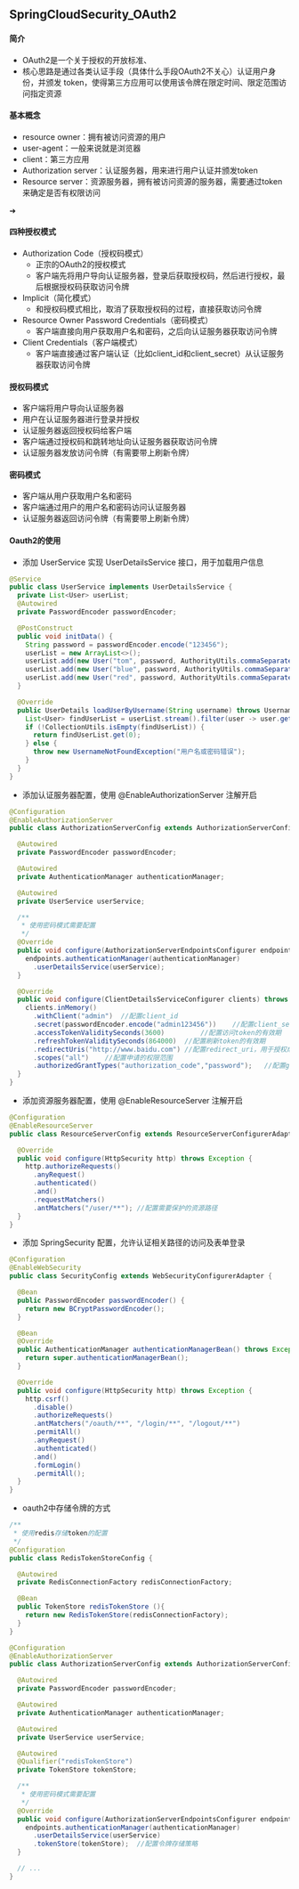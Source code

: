## SpringCloudSecurity_OAuth2

#### 简介

- OAuth2是一个关于授权的开放标准、
- 核心思路是通过各类认证手段（具体什么手段OAuth2不关心）认证用户身份，并颁发 token，使得第三方应用可以使用该令牌在限定时间、限定范围访问指定资源



#### 基本概念

- resource owner：拥有被访问资源的用户
- user-agent：一般来说就是浏览器
- client：第三方应用
- Authorization server：认证服务器，用来进行用户认证并颁发token
- Resource server：资源服务器，拥有被访问资源的服务器，需要通过token来确定是否有权限访问

➜

#### 四种授权模式

- Authorization Code（授权码模式）
  - 正宗的OAuth2的授权模式
  - 客户端先将用户导向认证服务器，登录后获取授权码，然后进行授权，最后根据授权码获取访问令牌
- Implicit（简化模式）
  - 和授权码模式相比，取消了获取授权码的过程，直接获取访问令牌
- Resource Owner Password Credentials（密码模式）
  - 客户端直接向用户获取用户名和密码，之后向认证服务器获取访问令牌
- Client Credentials（客户端模式）
  - 客户端直接通过客户端认证（比如client_id和client_secret）从认证服务器获取访问令牌



#### 授权码模式

- 客户端将用户导向认证服务器
- 用户在认证服务器进行登录并授权
- 认证服务器返回授权码给客户端
- 客户端通过授权码和跳转地址向认证服务器获取访问令牌
- 认证服务器发放访问令牌（有需要带上刷新令牌）



#### 密码模式

- 客户端从用户获取用户名和密码
- 客户端通过用户的用户名和密码访问认证服务器
- 认证服务器返回访问令牌（有需要带上刷新令牌）



#### Oauth2的使用

- 添加 UserService 实现 UserDetailsService 接口，用于加载用户信息

```java
@Service
public class UserService implements UserDetailsService {
  private List<User> userList;
  @Autowired
  private PasswordEncoder passwordEncoder;

  @PostConstruct
  public void initData() {
    String password = passwordEncoder.encode("123456");
    userList = new ArrayList<>();
    userList.add(new User("tom", password, AuthorityUtils.commaSeparatedStringToAuthorityList("admin")));
    userList.add(new User("blue", password, AuthorityUtils.commaSeparatedStringToAuthorityList("client")));
    userList.add(new User("red", password, AuthorityUtils.commaSeparatedStringToAuthorityList("client")));
  }

  @Override
  public UserDetails loadUserByUsername(String username) throws UsernameNotFoundException {
    List<User> findUserList = userList.stream().filter(user -> user.getUsername().equals(username)).collect(Collectors.toList());
    if (!CollectionUtils.isEmpty(findUserList)) {
      return findUserList.get(0);
    } else {
      throw new UsernameNotFoundException("用户名或密码错误");
    }
  }
}
```

- 添加认证服务器配置，使用 @EnableAuthorizationServer 注解开启

```java
@Configuration
@EnableAuthorizationServer
public class AuthorizationServerConfig extends AuthorizationServerConfigurerAdapter {

  @Autowired
  private PasswordEncoder passwordEncoder;

  @Autowired
  private AuthenticationManager authenticationManager;

  @Autowired
  private UserService userService;

  /**
   * 使用密码模式需要配置
   */
  @Override
  public void configure(AuthorizationServerEndpointsConfigurer endpoints) {
    endpoints.authenticationManager(authenticationManager)
      .userDetailsService(userService);
  }

  @Override
  public void configure(ClientDetailsServiceConfigurer clients) throws Exception {
    clients.inMemory()
      .withClient("admin")	//配置client_id
      .secret(passwordEncoder.encode("admin123456"))	//配置client_secret
      .accessTokenValiditySeconds(3600)			//配置访问token的有效期
      .refreshTokenValiditySeconds(864000)	//配置刷新token的有效期
      .redirectUris("http://www.baidu.com")	//配置redirect_uri，用于授权成功后跳转
      .scopes("all")	//配置申请的权限范围
      .authorizedGrantTypes("authorization_code","password");	//配置grant_type，表示授权类型
  }
}
```

- 添加资源服务器配置，使用 @EnableResourceServer 注解开启

```java
@Configuration
@EnableResourceServer
public class ResourceServerConfig extends ResourceServerConfigurerAdapter {

  @Override
  public void configure(HttpSecurity http) throws Exception {
    http.authorizeRequests()
      .anyRequest()
      .authenticated()
      .and()
      .requestMatchers()
      .antMatchers("/user/**");	//配置需要保护的资源路径
  }
}
```

- 添加 SpringSecurity 配置，允许认证相关路径的访问及表单登录

```java
@Configuration
@EnableWebSecurity
public class SecurityConfig extends WebSecurityConfigurerAdapter {

  @Bean
  public PasswordEncoder passwordEncoder() {
    return new BCryptPasswordEncoder();
  }

  @Bean
  @Override
  public AuthenticationManager authenticationManagerBean() throws Exception {
    return super.authenticationManagerBean();
  }

  @Override
  public void configure(HttpSecurity http) throws Exception {
    http.csrf()
      .disable()
      .authorizeRequests()
      .antMatchers("/oauth/**", "/login/**", "/logout/**")
      .permitAll()
      .anyRequest()
      .authenticated()
      .and()
      .formLogin()
      .permitAll();
  }
}
```

- oauth2中存储令牌的方式

```java
/**
 * 使用redis存储token的配置
 */
@Configuration
public class RedisTokenStoreConfig {

  @Autowired
  private RedisConnectionFactory redisConnectionFactory;

  @Bean
  public TokenStore redisTokenStore (){
    return new RedisTokenStore(redisConnectionFactory);
  }
}
```

```java
@Configuration
@EnableAuthorizationServer
public class AuthorizationServerConfig extends AuthorizationServerConfigurerAdapter {

  @Autowired
  private PasswordEncoder passwordEncoder;

  @Autowired
  private AuthenticationManager authenticationManager;

  @Autowired
  private UserService userService;

  @Autowired
  @Qualifier("redisTokenStore")
  private TokenStore tokenStore;

  /**
   * 使用密码模式需要配置
   */
  @Override
  public void configure(AuthorizationServerEndpointsConfigurer endpoints) {
    endpoints.authenticationManager(authenticationManager)
      .userDetailsService(userService)
      .tokenStore(tokenStore);	//配置令牌存储策略
  }

  // ...
}
```

